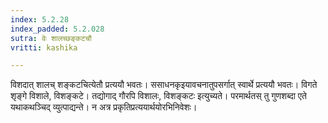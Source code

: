 ```yaml
---
index: 5.2.28
index_padded: 5.2.028
sutra: वेः शालच्छङ्कटचौ
vritti: kashika

---
```

विशदात् शालच् शङ्कटचित्येतौ प्रत्ययौ भवतः। ससाधनकृइयावचनातुपसर्गात् स्वार्थे प्रत्ययौ भवतः। विगते शृङ्गे विशाले, विशङ्कटे। तद्योगाद् गौरपि विशालः, विशङ्कटः इत्युच्यते। परमार्थतस् तु गुणशब्दा एते यथाकथञ्चिद् व्युत्पाद्यन्ते। न अत्र प्रकृतिप्रत्ययार्थयोरभिनिवेशः।